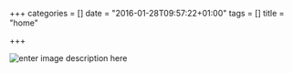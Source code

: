 +++
categories = []
date = "2016-01-28T09:57:22+01:00"
tags = []
title = "home"

+++
![enter image description here][1]


  [1]: /images/ss_geektool2_wall-1.jpeg
